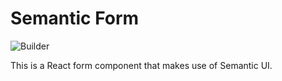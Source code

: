 # Semantic Form
![Builder](https://github.com/thivi/semantic-form/workflows/Builder/badge.svg)

This is a React form component that makes use of Semantic UI.
